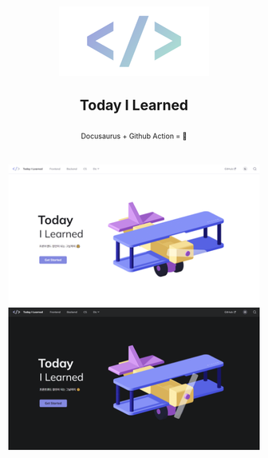 <br/>
<div align="center">
  <img src="https://github.com/devpla/TIL/blob/main/static/img/logo.png?raw=true" width="300px"/>
  <h1>Today I Learned</h1>
  <br/>
  Docusaurus + Github Action = 💜
  <br/>
</div>

<br/>
<br/>

![image](static/img/readme.gif)
![image](static/img/readme-dark.gif)

<br/>
<br/>
